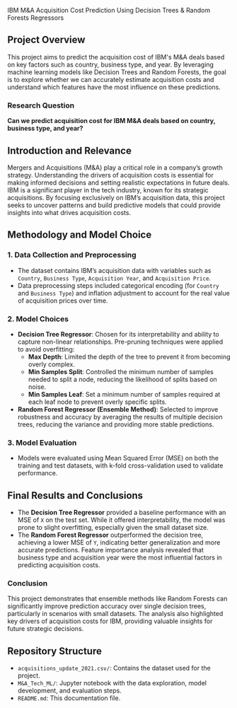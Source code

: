  IBM M&A Acquisition Cost Prediction Using Decision Trees & Random Forests Regressors

## Project Overview
This project aims to predict the acquisition cost of IBM's M&A deals based on key factors such as country, business type, and year. By leveraging machine learning models like Decision Trees and Random Forests, the goal is to explore whether we can accurately estimate acquisition costs and understand which features have the most influence on these predictions.

### Research Question
**Can we predict acquisition cost for IBM M&A deals based on country, business type, and year?**

## Introduction and Relevance
Mergers and Acquisitions (M&A) play a critical role in a company’s growth strategy. Understanding the drivers of acquisition costs is essential for making informed decisions and setting realistic expectations in future deals. IBM is a significant player in the tech industry, known for its strategic acquisitions. By focusing exclusively on IBM’s acquisition data, this project seeks to uncover patterns and build predictive models that could provide insights into what drives acquisition costs.

## Methodology and Model Choice
### 1. **Data Collection and Preprocessing**
- The dataset contains IBM’s acquisition data with variables such as `Country`, `Business Type`, `Acquisition Year`, and `Acquisition Price`.
- Data preprocessing steps included categorical encoding (for `Country` and `Business Type`) and inflation adjustment to account for the real value of acquisition prices over time.

### 2. **Model Choices**
- **Decision Tree Regressor**: Chosen for its interpretability and ability to capture non-linear relationships. Pre-pruning techniques were applied to avoid overfitting:
    - **Max Depth**: Limited the depth of the tree to prevent it from becoming overly complex.
    - **Min Samples Split**: Controlled the minimum number of samples needed to split a node, reducing the likelihood of splits based on noise.
    - **Min Samples Leaf**: Set a minimum number of samples required at each leaf node to prevent overly specific splits.
- **Random Forest Regressor (Ensemble Method)**: Selected to improve robustness and accuracy by averaging the results of multiple decision trees, reducing the variance and providing more stable predictions.

### 3. **Model Evaluation**
- Models were evaluated using Mean Squared Error (MSE) on both the training and test datasets, with k-fold cross-validation used to validate performance.

## Final Results and Conclusions
- The **Decision Tree Regressor** provided a baseline performance with an MSE of `X` on the test set. While it offered interpretability, the model was prone to slight overfitting, especially given the small dataset size.
- The **Random Forest Regressor** outperformed the decision tree, achieving a lower MSE of `Y`, indicating better generalization and more accurate predictions. Feature importance analysis revealed that business type and acquisition year were the most influential factors in predicting acquisition costs.

### Conclusion
This project demonstrates that ensemble methods like Random Forests can significantly improve prediction accuracy over single decision trees, particularly in scenarios with small datasets. The analysis also highlighted key drivers of acquisition costs for IBM, providing valuable insights for future strategic decisions.

## Repository Structure
- `acquisitions_update_2021.csv/`: Contains the dataset used for the project.
- `M&A_Tech_ML/`: Jupyter notebook with the data exploration, model development, and evaluation steps.
- `README.md`: This documentation file.
